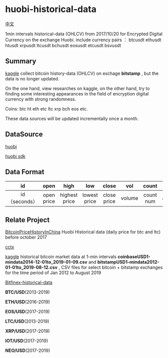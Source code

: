 # huobi-historical-data

[中文](./README_CN.md)

1min intervals historical-data (OHLCV) from 2017/10/20 for  Encrypted Digital Currency on the exchange Huobi. include currency pairs ： btcusdt ethusdt htusdt xrpusdt ltcusdt bchusdt eosusdt etcusdt bsvusdt

## Summary
[kaggle](https://www.kaggle.com/mczielinski/bitcoin-historical-data) collect bitcoin history-data (OHLCV) on exchage **bitstamp** , but the data is no longer updated. 

On the one hand, view researches on kaggle, on the other hand, try to finding some interesting appearances in the field of encryption digital currency with strong randomness.

Coins: btc ht eth etc ltc xrp bch eos etc.

These data sources will be updated incrementally once a month.

## DataSource

[huobi](https://www.huobi.io)

[huobi sdk](https://huobiapi.github.io/docs/)

## Data Format

|     id     |     open     |     high     |     low     |     close     |     vol     |     count     |     amount     |
|:----------:|:----------:|:----------:|:----------:|:----------:|:----------:|:----------:|:----------:|
|     id（seconds）     |     open price     |     highest price     |     lowest price     |     close price     |     volume     |     count num     |     amount:sum(price*count)     |


## Relate Project

[BitcoinPriceHistoryInChina](https://github.com/speculatecat/BitcoinPriceHistoryInChina) Huobi Historical data (daily price for btc and ltc) before october 2017

[cctx](https://github.com/ccxt/ccxt)

[kaggle](https://www.kaggle.com/mczielinski/bitcoin-historical-data) historical bitcoin market data at 1-min intervals
 **coinbaseUSD1-mindata2014-12-01to_2019-01-09.csv** and **bitstampUSD1-mindata2012-01-01to_2019-08-12.csv** , CSV files for select bitcoin + bitstamp exchanges for the time period of Jan 2012 to August 2019
 
[Bitfinex-historical-data](https://github.com/Zombie-3000/Bitfinex-historical-data)

**BTC/USD**(2013-2019)

**ETH/USD**(2016-2019)

**EOS/USD**(2017-2019)

**LTC/USD**(2013-2019)

**XRP/USD**(2017-2019)

**IOT/USD**(2017-2019)

**NEO/USD**(2017-2019)
